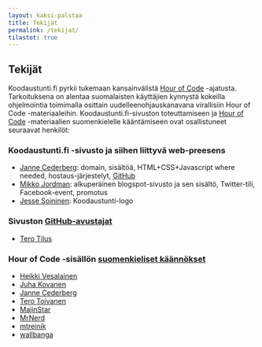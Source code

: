```yaml
---
layout: kaksi-palstaa
title: Tekijät
permalink: /tekijat/
tilastot: true
---
```


## Tekijät

Koodaustunti.fi pyrkii tukemaan kansainvälistä [Hour of Code](http://hourofcode.org) -ajatusta. Tarkoituksena on alentaa suomalaisten käyttäjien kynnystä kokeilla ohjelmointia toimimalla osittain uudelleenohjauskanavana virallisiin Hour of Code -materiaaleihin. Koodaustunti.fi-sivuston toteuttamiseen ja [Hour of Code](http://hourofcode.org) -materiaalien suomenkielelle kääntämiseen ovat osallistuneet seuraavat henkilöt:

### Koodaustunti.fi -sivusto ja siihen liittyvä web-preesens

- [Janne Cederberg](http://opetus.tv/tietoa-sivustosta/tekijat/): domain, sisältöä, HTML+CSS+Javascript where needed, hostaus-järjestelyt, [GitHub](https://github.com/jannecederberg/koodaustunti.fi)
- [Mikko Jordman](https://twitter.com/MikkoJoo): alkuperäinen blogspot-sivusto ja sen sisältö, Twitter-tili, Facebook-event, promotus
- [Jesse Soininen](http://www.linkedin.com/in/jessesoininen): Koodaustunti-logo

### Sivuston [GitHub-avustajat](https://github.com/jannecederberg/koodaustunti.fi/graphs/contributors)

- [Tero Tilus](https://github.com/terotil)

### Hour of Code -sisällön [suomenkieliset käännökset](http://crowdin.net/project/codeorg/fi/activity)

- [Heikki Vesalainen](http://crowdin.net/profile/hvesalai/activity)
- [Juha Kovanen](http://crowdin.net/profile/juhakovanen/activity)
- [Janne Cederberg](http://crowdin.net/profile/jberg)
- [Tero Toivanen](http://crowdin.net/profile/teromakotero)
- [MajinStar](http://crowdin.net/profile/MajinStar)
- [MrNerd](http://crowdin.net/profile/MrNerd)
- [mtreinik](http://crowdin.net/profile/mtreinik/activity)
- [wallbanga](http://crowdin.net/profile/wallbanga/activity)